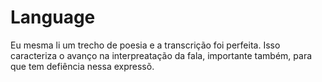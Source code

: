 # Language
Eu mesma li um trecho de poesia e a transcrição foi perfeita.
Isso caracteriza o avanço na interpreatação da fala, importante também, para que tem defiência nessa expressõ.
